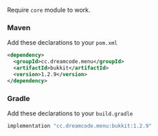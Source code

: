 Require ``core`` module to work.
### Maven
Add these declarations to your ``pom.xml``

```xml
<dependency>
  <groupId>cc.dreamcode.menu</groupId>
  <artifactId>bukkit</artifactId>
  <version>1.2.9</version>
</dependency>
```

### Gradle
Add these declarations to your ``build.gradle``

```gradle
implementation "cc.dreamcode.menu:bukkit:1.2.9"
```